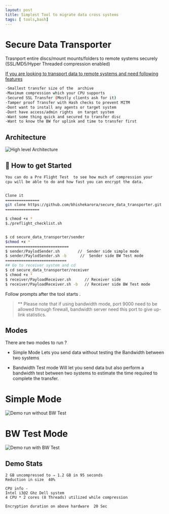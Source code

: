 ```yaml
---
layout: post
title: Simplest Tool to migrate data cross systems
tags: [ tools,bash]
---
```


# Secure Data Transporter
Trasnport  entire discs/mount mounts/folders to remote systems securely (SSL/MD5/Hyper Threaded compression enabled)

<u>If you are looking to transport data to remote systems and need following features</u>

```sh
-Smallest transfer size of the  archive
-Maximum compression which your CPU supports
-Secured SSL Transfer (Mostly clients ask for it)
-Tamper proof Transfer with Hash checks to prevent MITM
-Dont want to install any agents or target system
-Dont have access/admin rights  on target system
-Want some thing quick and secured to transfer disc
-Want to know the BW for uplink and time to transfer first

```
## Architecture
![High level Architecture](https://bhishekarora.github.io/img/Architecture.jpg)


## 📜 How to get Started 

  


```sh
You can do a Pre Flight Test  to see how much of compression your 
cpu will be able to do and how fast you can encrypt the data.


Clone it 
===============
git clone https://github.com/bhishekarora/secure_data_transporter.git
===============

$ chmod +x *
$./preflight_checklist.sh


$ cd secure_data_transporter/sender
$chmod +x *
============================
$ sender/PaylodSender.sh        //  Sender side simple mode
$ sender/PaylodSender.sh -b      //  Sender side BW Test mode
===========================
## Go to receiver system and cd 
$ cd secure_data_transporter/receiver
$ chmod +x *
$ receiver/PayloadReceiver.sh      // Receiver side
$ receiver/PayloadReceiver.sh -b   // Receiver side BW Test mode
```
Follow prompts after the tool starts .

> ** Please note that if using bandwidth mode, port 9000 need to be allowed through firewall,  bandwidth server need this port to give
> up-link statistics.




##  Modes

There are two modes to run ?

 - Simple Mode
 Lets you send data without testing the Bandwidth between two systems
 
- Bandwidth Test mode
Will let you send data but also perform a bandwidth test between two systems to estimate the time required to complete the transfer.
  



Simple Mode
===========
![Demo run without BW Test](https://bhishekarora.github.io/img/img/PayloadSender.png)

BW Test Mode
===========
![Demo run with BW Test](https://bhishekarora.github.io/img/PayloadSender_BWmode.png)


## Demo Stats 
```
2 GB uncompressed to ⇒ 1.2 GB in 95 seconds 
Reduction in size  40%  

CPU info - 
Intel i3@2 Ghz Dell system
4 CPU * 2 cores (8 Threads) utilized while compression 

Encryption duration on above hardware  20 Sec
```
